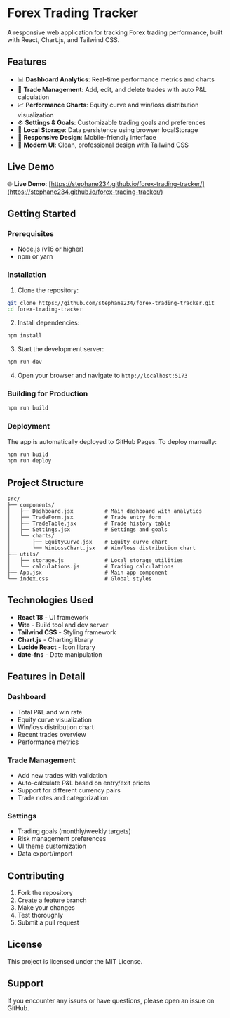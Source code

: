 # Forex Trading Tracker

A responsive web application for tracking Forex trading performance, built with React, Chart.js, and Tailwind CSS.

## Features

- 📊 **Dashboard Analytics**: Real-time performance metrics and charts
- 📝 **Trade Management**: Add, edit, and delete trades with auto P&L calculation
- 📈 **Performance Charts**: Equity curve and win/loss distribution visualization
- ⚙️ **Settings & Goals**: Customizable trading goals and preferences
- 💾 **Local Storage**: Data persistence using browser localStorage
- 📱 **Responsive Design**: Mobile-friendly interface
- 🎨 **Modern UI**: Clean, professional design with Tailwind CSS

## Live Demo

🌐 **Live Demo**: [https://stephane234.github.io/forex-trading-tracker/](https://stephane234.github.io/forex-trading-tracker/)

## Getting Started

### Prerequisites

- Node.js (v16 or higher)
- npm or yarn

### Installation

1. Clone the repository:
```bash
git clone https://github.com/stephane234/forex-trading-tracker.git
cd forex-trading-tracker
```

2. Install dependencies:
```bash
npm install
```

3. Start the development server:
```bash
npm run dev
```

4. Open your browser and navigate to `http://localhost:5173`

### Building for Production

```bash
npm run build
```

### Deployment

The app is automatically deployed to GitHub Pages. To deploy manually:

```bash
npm run build
npm run deploy
```

## Project Structure

```
src/
├── components/
│   ├── Dashboard.jsx          # Main dashboard with analytics
│   ├── TradeForm.jsx          # Trade entry form
│   ├── TradeTable.jsx         # Trade history table
│   ├── Settings.jsx           # Settings and goals
│   └── charts/
│       ├── EquityCurve.jsx    # Equity curve chart
│       └── WinLossChart.jsx   # Win/loss distribution chart
├── utils/
│   ├── storage.js             # Local storage utilities
│   └── calculations.js        # Trading calculations
├── App.jsx                    # Main app component
└── index.css                  # Global styles
```

## Technologies Used

- **React 18** - UI framework
- **Vite** - Build tool and dev server
- **Tailwind CSS** - Styling framework
- **Chart.js** - Charting library
- **Lucide React** - Icon library
- **date-fns** - Date manipulation

## Features in Detail

### Dashboard
- Total P&L and win rate
- Equity curve visualization
- Win/loss distribution chart
- Recent trades overview
- Performance metrics

### Trade Management
- Add new trades with validation
- Auto-calculate P&L based on entry/exit prices
- Support for different currency pairs
- Trade notes and categorization

### Settings
- Trading goals (monthly/weekly targets)
- Risk management preferences
- UI theme customization
- Data export/import

## Contributing

1. Fork the repository
2. Create a feature branch
3. Make your changes
4. Test thoroughly
5. Submit a pull request

## License

This project is licensed under the MIT License.

## Support

If you encounter any issues or have questions, please open an issue on GitHub. 